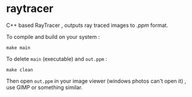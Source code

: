 # raytracer

C++ based RayTracer , outputs ray traced images to *.ppm* format.

To compile and build on your system :

`make main`

To delete `main` (executable) and  `out.ppm` :

`make clean`

Then open `out.ppm` in your image viewer (windows photos can't open it) , use GIMP or something similar.
